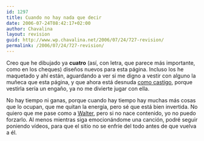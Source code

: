 ```yaml
---
id: 1297
title: Cuando no hay nada que decir
date: 2006-07-24T08:42:17+02:00
author: Chavalina
layout: revision
guid: http://www.wp.chavalina.net/2006/07/24/727-revision/
permalink: /2006/07/24/727-revision/
---
```

Creo que he dibujado ya **cuatro** (así, con letra, que parece más importante, como en los cheques) dise&ntilde;os nuevos para esta página. Incluso los he maquetado y ahí están, aguardando a ver si me digno a vestir con alguno la mu&ntilde;eca que esta página, y que ahora está desnuda <a href="http://chavalina.net/comentar.php?idpost=564&#038;q=dise%F1o" target="_blank">como castigo</a>, porque vestirla sería un enga&ntilde;o, ya no me divierte jugar con ella. 

No hay tiempo ni ganas, porque cuando hay tiempo hay muchas más cosas que lo ocupan, que me quitan la energía, pero sé que está bien invertida. No quiero que me pase como a <a href="http://www.htmllife.com/archivos/adios-html-life-adios/" target="_blank">Walter</a>, pero si no nace contenido, yo no puedo forzarlo. Al menos mientras siga emocionándome una canción, podré seguir poniendo vídeos, para que el sitio no se enfríe del todo antes de que vuelva a él.